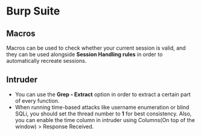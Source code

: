 # Burp Suite

## Macros

Macros can be used to check whether your current session is valid, and they can be used alongside **Session Handling rules** in order to automatically recreate sessions.

## Intruder

-   You can use the **Grep - Extract** option in order to extract a certain part of every function.
-   When running time-based attacks like username enumeration or blind SQLi, you should set the thread number to **1** for best consistency. Also, you can enable the time column in intruder using Columns(On top of the window) > Response Received.
